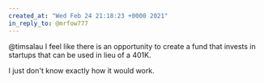 ```yaml
---
created_at: "Wed Feb 24 21:18:23 +0000 2021"
in_reply_to: @mrfow777
---
```


@timsalau I feel like there is an opportunity to create a fund that invests in startups that can be used in lieu of a 401K. 

I just don't know exactly how it would work.